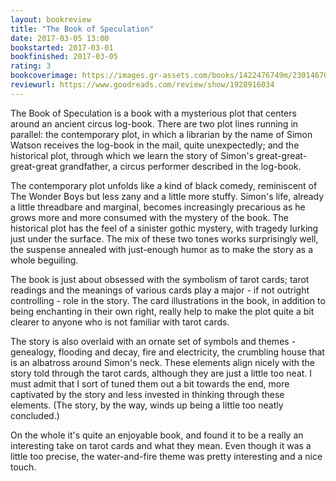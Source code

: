 ```yaml
---
layout: bookreview
title: "The Book of Speculation"
date: 2017-03-05 13:00
bookstarted: 2017-03-01
bookfinished: 2017-03-05
rating: 3
bookcoverimage: https://images.gr-assets.com/books/1422476749m/23014670.jpg
reviewurl: https://www.goodreads.com/review/show/1928916034
---
```


The Book of Speculation is a book with a mysterious plot that centers around an ancient circus log-book. There are two plot lines running in parallel: the contemporary plot, in which a librarian by the name of Simon Watson receives the log-book in the mail, quite unexpectedly; and the historical plot, through which we learn the story of Simon's great-great-great-great grandfather, a circus performer described in the log-book.



The contemporary plot unfolds like a kind of black comedy, reminiscent of The Wonder Boys but less zany and a little more stuffy. Simon's life, already a little threadbare and marginal, becomes increasingly precarious as he grows more and more consumed with the mystery of the book. The historical plot has the feel of a sinister gothic mystery, with tragedy lurking just under the surface. The mix of these two tones works surprisingly well, the suspense annealed with just-enough humor as to make the story as a whole beguiling.



The book is just about obsessed with the symbolism of tarot cards; tarot readings and the meanings of various cards play a major - if not outright controlling - role in the story. The card illustrations in the book, in addition to being enchanting in their own right, really help to make the plot quite a bit clearer to anyone who is not familiar with tarot cards.



The story is also overlaid with an ornate set of symbols and themes - genealogy, flooding and decay, fire and electricity, the crumbling house that is an albatross around Simon's neck. These elements align nicely with the story told through the tarot cards, although they are just a little too neat. I must admit that I sort of tuned them out a bit towards the end, more captivated by the story and less invested in thinking through these elements. (The story, by the way, winds up being a little too neatly concluded.)



On the whole it's quite an enjoyable book, and found it to be a really an interesting take on tarot cards and what they mean. Even though it was a little too precise, the water-and-fire theme was pretty interesting and a nice touch.
